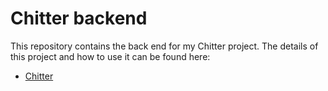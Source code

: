 # Chitter backend

This repository contains the back end for my Chitter project. The details of this project and how to use it can be found here:

- [Chitter](https://github.com/PhilipVigus/chitter-typescript)
